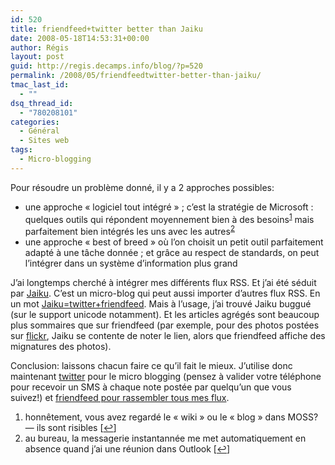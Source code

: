 ```yaml
---
id: 520
title: friendfeed+twitter better than Jaiku
date: 2008-05-18T14:53:31+00:00
author: Régis
layout: post
guid: http://regis.decamps.info/blog/?p=520
permalink: /2008/05/friendfeedtwitter-better-than-jaiku/
tmac_last_id:
  - ""
dsq_thread_id:
  - "780208101"
categories:
  - Général
  - Sites web
tags:
  - Micro-blogging
---
```

Pour résoudre un problème donné, il y a 2 approches possibles:

  * une approche « logiciel tout intégré » ; c’est la stratégie de Microsoft : quelques outils qui répondent moyennement bien à des besoins<sup><a href="#footnote_0_520" id="identifier_0_520" class="footnote-link footnote-identifier-link" title="honn&ecirc;tement, vous avez regard&eacute; le &laquo; wiki &raquo; ou le &laquo; blog &raquo; dans MOSS? &mdash; ils sont risibles">1</a></sup> mais parfaitement bien intégrés les uns avec les autres<sup><a href="#footnote_1_520" id="identifier_1_520" class="footnote-link footnote-identifier-link" title="au bureau, la messagerie instantann&eacute;e me met automatiquement en absence quand j’ai une r&eacute;union dans Outlook">2</a></sup>
  * une approche « best of breed » où l’on choisit un petit outil parfaitement adapté à une tâche donnée ; et grâce au respect de standards, on peut l’intégrer dans un système d’information plus grand

J’ai longtemps cherché à intégrer mes différents flux RSS. Et j’ai été séduit par [Jaiku](http://regis.jaiku.com). C’est un micro-blog qui peut aussi importer d’autres flux RSS. En un mot [Jaiku=twitter+friendfeed](http://theory.isthereason.com/?p=2131). Mais à l’usage, j’ai trouvé Jaiku buggué (sur le support unicode notamment). Et les articles agrégés sont beaucoup plus sommaires que sur friendfeed (par exemple, pour des photos postées sur [flickr](http://flickr.com/photos/wakaseoo/)<font style="position: absolute;overflow: hidden;height: 0;width: 0"><a href="http://www.videnov.com/">??????</a></font>, Jaiku se contente de noter le lien, alors que friendfeed affiche des mignatures des photos).

Conclusion: laissons chacun faire ce qu’il fait le mieux. J’utilise donc maintenant [twitter](http://twitter.com/regiss) pour le micro blogging (pensez à valider votre téléphone pour recevoir un SMS à chaque note postée par quelqu’un que vous suivez!) et [friendfeed pour rassembler tous mes flux](http://friendfeed.com/rds).

<ol class="footnotes">
  <li id="footnote_0_520" class="footnote">
    honnêtement, vous avez regardé le « wiki » ou le « blog » dans MOSS? &#8212; ils sont risibles [<a href="#identifier_0_520" class="footnote-link footnote-back-link">&#8617;</a>]
  </li>
  <li id="footnote_1_520" class="footnote">
    au bureau, la messagerie instantannée me met automatiquement en absence quand j’ai une réunion dans Outlook [<a href="#identifier_1_520" class="footnote-link footnote-back-link">&#8617;</a>]
  </li>
</ol>
